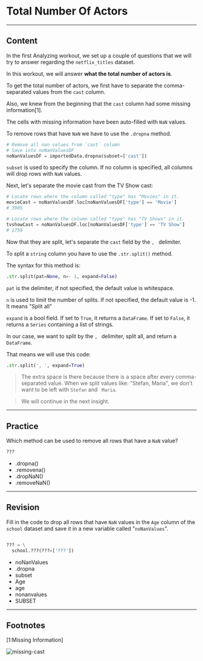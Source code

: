 ﻿---
author: Stefan-Stojanovic

type: normal

category: how to

---

# Total Number Of Actors

---
## Content

In the first Analyzing workout, we set up a couple of questions that we will try to answer regarding the `netflix_titles` dataset.

In this workout, we will answer **what the total number of actors is**.

To get the total number of actors, we first have to separate the comma-separated values from the `cast` column.

Also, we knew from the beginning that the `cast` column had some missing information[1].

The cells with missing information have been auto-filled with `NaN` values.

To remove rows that have `NaN` we have to use the `.dropna` method.

```py
# Remove all nan values from `cast` column
# Save into noNanValuesDF
noNanValuesDF = importedData.dropna(subset=['cast'])
```
`subset` is used to specify the column. If no column is specified, all columns will drop rows with `NaN` values.

Next, let's separate the movie cast from the TV Show cast:
```py
# Locate rows where the column called "type" has "Movies" in it.
movieCast = noNanValuesDF.loc[noNanValuesDF['type'] == 'Movie']
# 3905

# Locate rows where the column called "type" has "TV Shows" in it.
tvshowCast = noNanValuesDF.loc[noNanValuesDF['type'] == 'TV Show']
# 1759
```

Now that they are split, let's separate the `cast` field by the `, ` delimiter. 

To split a `string` column you have to use the `.str.split()` method.

The syntax for this method is:
```py
.str.split(pat=None, n=- 1, expand=False)
```

`pat` is the delimiter, if not specified, the default value is whitespace.

`n` is used to limit the number of splits. If not specified, the default value is -1. It means "Split all"

`expand` is a bool field. If set to `True`, it returns a `DataFrame`. If set to `False`, it returns a `Series` containing a list of strings.

In our case, we want to split by the `, ` delimiter, split all, and return a `DataFrame`.

That means we will use this code:
```py
.str.split(', ', expand=True)
```

> The extra space is there because there is a space after every comma-separated value. When we split values like: "Stefan, Maria", we don't want to be left with `Stefan` and ` Maria`. 

> We will continue in the next insight.

---

## Practice

Which method can be used to remove all rows that have a `NaN` value?

```python
???
```

- .dropna()
- .removena()
- .dropNaN()
- .removeNaN()

---

## Revision

Fill in the code to drop all rows that have `NaN` values in the `Age` column of the `school` dataset and save it in a new variable called "`noNanValues`".

```python

??? = \
  school.???(???=['???'])
```

- noNanValues
- .dropna
- subset 
- Age
- age
- nonanvalues
- SUBSET

---
## Footnotes
[1:Missing Information]

![missing-cast](https://img.enkipro.com/b382ceeb3ea3513cf9f1874b7a7e7354.png)
